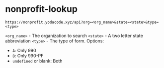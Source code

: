 # nonprofit-lookup
`https://nonprofit.yodacode.xyz/api?org=<org_name>&state=<state>&type=<type>`

`<org_name>` - The organization to search
`<state>` - A two letter state abbreviation
`<type>` - The type of form. Options:
  - `A`: Only 990
  - `B`: Only 990-PF
  - `undefined` or blank: Both